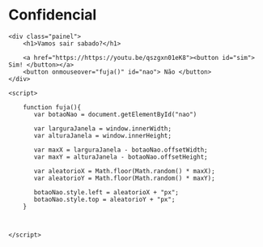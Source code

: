 # Confidencial
<!DOCTYPE html>
<html lang="pt-br">
<head>
    <meta charset="UTF-8">
    <meta name="viewport" content="width=device-width, initial-scale=1.0">
    <title>Date misterioso</title>
    <style>

    body{
        background-color: red;
    }
    .painel{
        margin: auto;
        width: 500px;
        height: 500px;
        text-align: center;
        padding-top: 100px;
        font-family: 'Franklin Gothic Medium', 'Arial Narrow', Arial, sans-serif;

    }

    .painel h1{
        color: white;
    }

    #sim{
        height: 40px;
        width: 60px;
        background-color: white;
        border: none;
        border-radius: 5px;
        margin-left: -80px;
    }

    #nao{
        position: absolute; 
        height: 40px;
        width: 60px;
        background-color: white;
        border: none;
        border-radius: 5px;
        margin-left: 20px;
    }
</style>
</head>

<body>
    
    <div class="painel">
        <h1>Vamos sair sabado?</h1>

        <a href="https://https://youtu.be/qszgxn01eK8"><button id="sim"> Sim! </button></a>
        <button onmouseover="fuja()" id="nao"> Não </button>
    </div>

    <script>

        function fuja(){
           var botaoNao = document.getElementById("nao")

           var larguraJanela = window.innerWidth;
           var alturaJanela = window.innerHeight;

           var maxX = larguraJanela - botaoNao.offsetWidth;
           var maxY = alturaJanela - botaoNao.offsetHeight;

           var aleatorioX = Math.floor(Math.random() * maxX);
           var aleatorioY = Math.floor(Math.random() * maxY);

           botaoNao.style.left = aleatorioX + "px";
           botaoNao.style.top = aleatorioY + "px";
        }


        
    </script>
</body>
</html>
